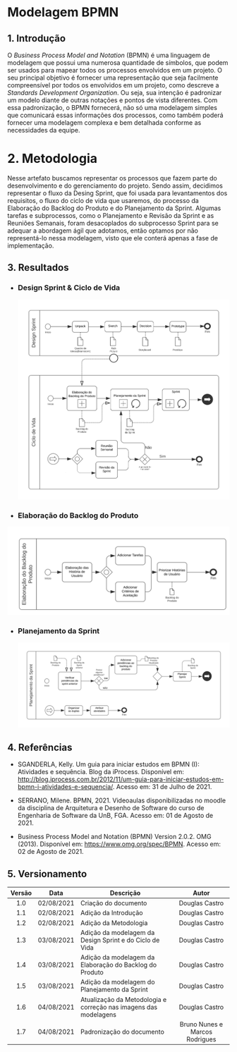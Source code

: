 # Modelagem BPMN

## 1. Introdução

<p>O <i>Business Process Model and Notation</i> (BPMN) é uma linguagem de modelagem que possui uma numerosa quantidade de símbolos, que podem ser usados para mapear todos os processos envolvidos em um projeto. O seu principal objetivo é fornecer uma representação que seja facilmente compreensível por todos os envolvidos em um projeto, como descreve a <i>Standards Development Organization</i>. Ou seja, sua intenção é padronizar um modelo diante de outras notações e pontos de vista diferentes. Com essa padronização, o BPMN fornecerá, não só uma modelagem simples que comunicará essas informações dos processos, como também poderá fornecer uma modelagem complexa e bem detalhada conforme as necessidades da equipe.</p>

# 2. Metodologia

<p>Nesse artefato buscamos representar os processos que fazem parte do desenvolvimento e do gerenciamento do projeto. Sendo assim, decidimos representar o fluxo da Desing Sprint, que foi usada para levantamentos dos requisitos, o fluxo do ciclo de vida que usaremos, do processo da  Elaboração do Backlog do Produto e do Planejamento da Sprint. Algumas tarefas e subprocessos, como o Planejamento e Revisão da Sprint e as Reuniões Semanais, foram desacoplados do subprocesso Sprint para se adequar a abordagem ágil que adotamos, então optamos por não representá-lo nessa modelagem, visto que ele conterá apenas a fase de implementação.</p>

## 3. Resultados 

* ### Design Sprint & Ciclo de Vida
  ![Design Sprint & Ciclo de Vida](./BPMN/BPMN-1.svg)
* ### Elaboração do Backlog do Produto 
 ![Elaboração do Backlog do Produto](./BPMN/BPMN-3.svg)
* ### Planejamento da Sprint
  ![Planejamento da Sprint](./BPMN/BPMN-2.svg)

## 4. Referências

* SGANDERLA, Kelly. Um guia para iniciar estudos em BPMN (I): Atividades e sequência. Blog da iProcess. Disponível em: http://blog.iprocess.com.br/2012/11/um-guia-para-iniciar-estudos-em-bpmn-i-atividades-e-sequencia/. Acesso em: 31 de Julho de 2021.

* SERRANO, Milene. BPMN, 2021. Videoaulas disponibilizadas no moodle da disciplina de Arquitetura e Desenho de Software do curso de Engenharia de Software da UnB, FGA. Acesso em: 01 de Agosto de 2021.

* Business Process Model and Notation (BPMN) Version 2.0.2. OMG (2013). Disponível em: https://www.omg.org/spec/BPMN. Acesso em: 02 de Agosto de 2021.

## 5. Versionamento

| Versão | Data | Descrição | Autor |
| :--: | :--: | -- | :--: |
| 1.0 | 02/08/2021 | Criação do documento | Douglas Castro |
| 1.1 | 02/08/2021 | Adição da Introdução | Douglas Castro |
| 1.2 | 02/08/2021 | Adição da Metodologia | Douglas Castro |
| 1.3 | 03/08/2021 | Adição da modelagem da Design Sprint e do Ciclo de Vida | Douglas Castro |
| 1.4 | 03/08/2021 | Adição da modelagem da Elaboração do Backlog do Produto | Douglas Castro |
| 1.5 | 03/08/2021 | Adição da modelagem do Planejamento da Sprint  | Douglas Castro |
| 1.6 | 04/08/2021 | Atualização da Metodologia e correção nas imagens das modelagens | Douglas Castro |
| 1.7 | 04/08/2021   | Padronização do documento       | Bruno Nunes e Marcos Rodrigues    |